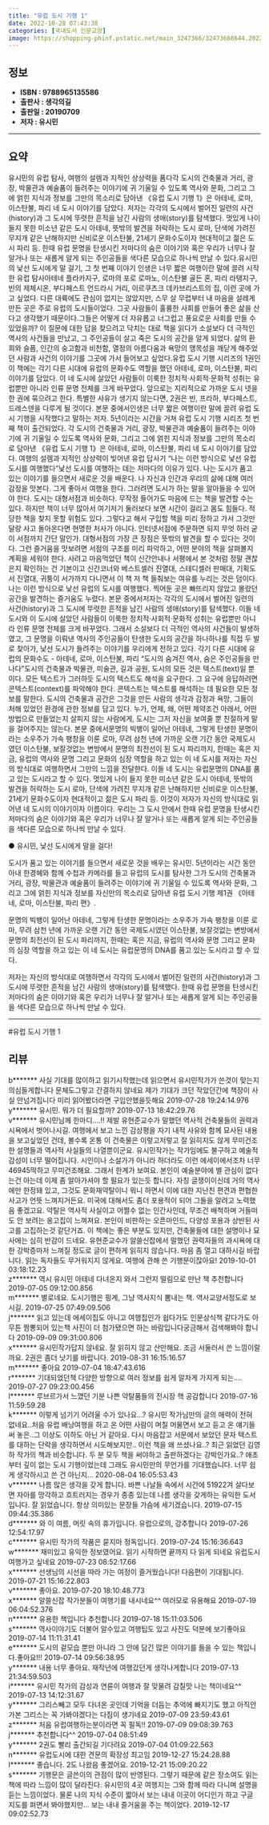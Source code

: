 ```yaml
---
title: "유럽 도시 기행 1"
date: 2022-10-28 07:43:38
categories: [국내도서 인문교양]
image: https://shopping-phinf.pstatic.net/main_3247366/32473668644.20221019142205.jpg
---
```


## **정보**

- **ISBN : 9788965135586**
- **출판사 : 생각의길**
- **출판일 : 20190709**
- **저자 : 유시민**

------



## **요약**

유시민의 유럽 탐사, 여행의 설렘과 지적인 상상력을 품다각 도시의 건축물과 거리, 광장, 박물관과 예술품이 들려주는 이야기에 귀 기울일 수 있도록 역사와 문화, 그리고 그에 얽힌 지식과 정보를 그만의 목소리로 담아낸 《유럽 도시 기행 1》은 아테네, 로마, 이스탄불, 파리 네 도시 이야기를 담았다. 저자는 각각의 도시에서 벌어진 일련의 사건(history)과 그 도시에 뚜렷한 흔적을 남긴 사람의 생애(story)를 탐색했다. 멋있게 나이 들지 못한 미소년 같은 도시 아테네, 뜻밖의 발견을 허락하는 도시 로마, 단색에 가려진 무지개 같은 난해하지만 신비로운 이스탄불, 21세기 문화수도이자 현대적이고 젊은 도시 파리 등. 한때 유럽 문명을 탄생시킨 저마다의 숨은 이야기와 혹은 우리가 너무나 잘 알거나 또는 새롭게 알게 되는 주인공들을 색다른 모습으로 하나씩 만날 수 있다.유시민의 낯선 도시에게 말 걸기, 그 첫 번째 이야기 인생은 너무 짧은 여행이란 말에 끌려 시작한 유럽 탐사아테네 플라카지구, 로마의 포로 로마노, 이스탄불 골든 혼, 파리 라탱지구, 빈의 제체시온, 부다페스트 언드라시 거리, 이르쿠츠크 데카브리스트의 집, 이런 곳에 가고 싶었다. 다른 대륙에도 관심이 없지는 않았지만, 스무 살 무렵부터 내 마음을 설레게 만든 곳은 주로 유럽의 도시들이었다. 그곳 사람들이 훌륭한 사회를 만들어 좋은 삶을 산다고 생각했기 때문이다.그들은 어떻게 더 자유롭고 너그럽고 풍요로운 사회를 만들 수 있었을까? 이 질문에 대한 답을 찾으려고 닥치는 대로 책을 읽다가 소설보다 더 극적인 역사의 사건들을 만났고, 그 주인공들이 살고 죽은 도시의 공간을 알게 되었다. 삶의 환희와 슬픔, 인간의 숭고함과 비천함, 열정의 아름다움과 욕망의 맹목성을 깨닫게 해주었던 사람과 사건의 이야기를 그곳에 가서 들어보고 싶었다.유럽 도시 기행 시리즈의 1권인 이 책에는 각기 다른 시대에 유럽의 문화수도 역할을 했던 아테네, 로마, 이스탄불, 파리 이야기를 담았다. 이 네 도시에 살았던 사람들이 이룩한 정치적·사회적·문화적 성취는 유럽뿐만 아니라 인류 문명 전체를 크게 바꾸었다. 앞으로는 지리적으로 가까운 도시 넷을 한 권에 묶으려고 한다. 특별한 사유가 생기지 않는다면, 2권은 빈, 프라하, 부다페스트, 드레스덴을 다루게 될 것이다. 본문 중에서인생은 너무 짧은 여행이란 말에 끌려 유럽 도시 기행을 시작했다고 말하는 저자. 5년이라는 시간을 거쳐  유럽 도시 기행 시리즈 첫 번째 책이 출간되었다. 각 도시의 건축물과 거리, 광장, 박물관과 예술품이 들려주는 이야기에 귀 기울일 수 있도록 역사와 문화, 그리고 그에 얽힌 지식과 정보를 그만의 목소리로 담아낸 《유럽 도시 기행 1》은 아테네, 로마, 이스탄불, 파리 네 도시 이야기를 담았다. 여행의 설렘과 지적인 상상력이 빚어낸 유럽 답사기 “나는 이런 방식으로 낯선 유럽 도시를 여행했다”낯선 도시를 여행하는 데는 저마다의 이유가 있다. 나는 도시가 품고 있는 이야기를 들으면서 새로운 것을 배운다. 나 자신과 인간과 우리의 삶에 대해 여러 감정을 맛본다. 그게 좋아서 여행을 한다. 그러려면 도시가 하는 말을 알아들을 수 있어야 한다. 도시는 대형서점과 비슷하다. 무작정 들어가도 마음에 드는 책을 발견할 수는 있다. 하지만 책이 너무 많아서 여기저기 둘러보다 보면 시간이 걸리고 몸도 힘들다. 적당한 책을 찾지 못할 위험도 있다. 그렇다고 해서 구입할 책을 미리 정하고 가서 그것만 달랑 사고 돌아온다면 현명한 처사가 아니다. 인터넷서점에 주문하면 되지 무엇 하러 굳이 서점까지 간단 말인가. 대형서점의 가장 큰 장점은 뜻밖의 발견을 할 수 있다는 것이다. 그런 즐거움을 맛보려면 서점의 구조를 미리 파악하고, 어떤 분야의 책을 살펴볼지 계획을 세워야 한다. 사려고 마음먹었던 책이 신간안내나 서평에서 본 것처럼 정말 괜찮은지 확인하는 건 기본이고 신간코너와 베스트셀러 진열대, 스테디셀러 판매대, 기획도서 진열대, 귀퉁이 서가까지 다니면서 이 책 저 책 들춰보는 여유를 누리는 것은 덤이다. 나는 이런 방식으로 낯선 유럽의 도시를 여행했다. 찍어둔 곳은 빠뜨리지 않았고 몰랐던 공간을 발견하는 즐거움도 누렸다.  본문 중에서저자는 각각의 도시에서 벌어진 일련의 사건(history)과 그 도시에 뚜렷한 흔적을 남긴 사람의 생애(story)를 탐색했다. 이들 네 도시와 이 도시에 살았던 사람들이 이룩한 정치적·사회적·문화적 성취는 유럽뿐만 아니라 인류 문명 전체를 크게 바꾸었다. 그래서 소설보다 더 극적인 역사의 사건들이 발생하였고, 그 문명을 이뤄낸 역사의 주인공들이 탄생한 도시의 공간을 하나하나를 직접 두 발로 찾아가, 낯선 도시가 들려주는 이야기를 우리에게 전하고 있다. 각기 다른 시대에 유럽의 문화수도 - 아테네, 로마, 이스탄불, 파리 “도시의 숨겨진 역사, 숨은 주인공들을 만나다”도시의 건축물과 박물관, 미술관, 길과 공원, 도시의 모든 것은 텍스트(text)일 뿐이다. 모든 텍스트가 그러하듯 도시의 텍스트도 해석을 요구한다. 그 요구에 응답하려면 콘텍스트(context)를 파악해야 한다. 콘텍스트는 텍스트를 해석하는 데 필요한 모든 정보를 말한다. 도시의 건축물과 공간은 그것을 만든 사람의 생각과 감정과 욕망, 그들이 처해 있었던 환경에 관한 정보를 담고 있다. 누가, 언제, 왜, 어떤 제약조건 아래서, 어떤 방법으로 만들었는지 살피지 않는 사람에게, 도시는 그저 자신을 보여줄 뿐 친절하게 말을 걸어주지는 않는다. 본문 중에서문명의 빅뱅이 일어난 아테네, 그렇게 탄생한 문명이라는 소우주가 가속 팽창을 이룬 로마, 무려 삼천 년에 가까운 오랜 기간 동안 국제도시였던 이스탄불, 보잘것없는 변방에서 문명의 최전선이 된 도시 파리까지, 한때는 혹은 지금, 유럽의 역사와 문명 그리고 문화의 심장 역할을 하고 있는 이 네 도시를 저자는 자신의 방식대로 여행하면서 그만의 느낌을 전달한다. 이들 네 도시는 유럽문명의 DNA를 품고 있는 도시라고 할 수 있다. 멋있게 나이 들지 못한 미소년 같은 도시 아테네, 뜻밖의 발견을 허락하는 도시 로마, 단색에 가려진 무지개 같은 난해하지만 신비로운 이스탄불, 21세기 문화수도이자 현대적이고 젊은 도시 파리 등. 이것이 저자가 자신의 방식대로 읽어낸 네 도시의 이야기이자 이름이다. 우리는 그 도시 안에서 한때 유럽 문명을 탄생시킨 저마다의 숨은 이야기와 혹은 우리가 너무나 잘 알거나 또는 새롭게 알게 되는 주인공들을 색다른 모습으로 하나씩 만날 수 있다.

● 유시민, 낯선 도시에게 말을 걸다!

도시가 품고 있는 이야기를 들으면서 새로운 것을 배우는 유시민. 5년이라는 시간 동안 아내 한경혜와 함께 수첩과 카메라를 들고 유럽의 도시를 탐사한 그가 도시의 건축물과 거리, 광장, 박물관과 예술품이 들려주는 이야기에 귀 기울일 수 있도록 역사와 문화, 그리고 그에 얽힌 지식과 정보를 자신만의 목소리로 담아낸 유럽 도시 기행 제1권 《아테네, 로마, 이스탄불, 파리 편》.

문명의 빅뱅이 일어난 아테네, 그렇게 탄생한 문명이라는 소우주가 가속 팽창을 이룬 로마, 무려 삼천 년에 가까운 오랜 기간 동안 국제도시였던 이스탄불, 보잘것없는 변방에서 문명의 최전선이 된 도시 파리까지, 한때는 혹은 지금, 유럽의 역사와 문명 그리고 문화의 심장 역할을 하고 있는 이 네 도시는 유럽문명의 DNA를 품고 있는 도시라고 할 수 있다. 

저자는 자신의 방식대로 여행하면서 각각의 도시에서 벌어진 일련의 사건(history)과 그 도시에 뚜렷한 흔적을 남긴 사람의 생애(story)를 탐색했다. 한때 유럽 문명을 탄생시킨 저마다의 숨은 이야기와 혹은 우리가 너무나 잘 알거나 또는 새롭게 알게 되는 주인공들을 색다른 모습으로 하나씩 만날 수 있다.



------

#유럽 도시 기행 1


## **리뷰** 

  b******* 사실  기대를 많이하고 읽기시작했는데  읽으면서 유시민작가가 쓴것이 맞는지 의심들게합니다  문체도그렇고 간결하지 않네요 제가 기대가 크던 작았던간에 책장이 사실 안넘겨집니다 미리 읽어봤더라면 구입안했을듯해요 2019-07-28 19:24:14.976 <br/>  y******* 유시민.  뭐가 더 필요할까? 2019-07-13 18:42:29.76 <br/>  v******* 유시민님께 한마디....!! 제발 유현준교수가 말했던 역사적 건축물들의 권력과시욕에서 벗어나시길. 여행에서 보고 느낀 감상평을 자기 내적 사유와 함께 묘사된 내용을 보고싶었던 건데, 볼수록 온통 이 건축물은 이렇고저렇고 잘 읽히지도 않게 무미건조한 설명들과 역사적 사실들의 나열뿐이군요. 유시민작가는 작가임에도 불구하고 예술적 감성이 너무 떨어집니다. 시인이나 소설가가 아니라 하더라도 이런 에세이에서조차 너무 46945딱하고 무미건조해요. 그래서 한계가 보여요. 본인이 예술분야에 별 관심이 없다는건 아는데 이제 좀 알아가셔야 할 필요가 있는듯 합니다. 자칭 글쟁이이신데 거의 역사에만 한정돼 있고, 그것도 문화재약탈이니 뭐니 하면서 이에 대한 지난친 편견과 편협한 사고가 언뜻 느껴지거든요. 미국에 대해서도 좀더 포용적이 되어 그들을 알려고 노력했음 좋겠고요. 약탈은 역사적 사실이고 어쩔수 없는 인간사인데, 무조건 배척하며 거들떠도 안 보려는 옹고집이 느껴져요. 본인이 비판하는 오픈마인드, 다양성 포용과 상반된 사고를 고집하는것 같단거죠. 이 책에는 좋은 부분도 있지만, 건축물들에 대한 설명이나 묘사에는 심히 반감이 드네요. 유현준교수가 알쓸신잡에서 말했던 권력자들의 과시욕에 대한 강박증마저 느껴질 정도로 글이 편하게 읽히지 않습니다. 마음 좀 열고 대하시길 바랍니다. 읽는 독자들도 무거워지지 않게요. 여행에 관해 쓴 기행문이잖아요! 2019-10-01 03:18:12.23 <br/>  z******* 역시 유시민
아테네 다녀온지 와서 그런지 떨림으로 만난 책
추천합니다 2019-07-05 09:12:00.856 <br/>  m******* 별로네요. 도시기행은 핑계, 그냥 역사지식 뽐내는 책. 역사교양서정도로 보시길. 2019-07-25 07:49:09.506 <br/>  j******* 읽고 있는데 에세이집도 아니고 여행집인가 쉽다가도
인문상식책 같다가도 아무튼 짬뽕되어 있는책
사진이 더 첨가됐으면 하는 바람입니다궁금해서 검색해봐야 합니다 2019-09-09 09:31:00.806 <br/>  x******* 유시민작가답지 않네요. 잘 읽히지 않고 산만해요. 조금 서둘러서 쓴 느낌이랄까요. 2권은 좀더 낫기를 바랍니다. 2019-08-31 16:15:16.57 <br/>  m******* 좋아요 2019-07-04 18:47:43.616 <br/>  r******* 기대되었던책 다양한 방향으로 여러 정보를 쉽게 알차게 가지게 되는.... 2019-07-27 09:23:00.456 <br/>  l******* 루브르가서 느꼈던 기분 나쁜 약탈품들의 전시장 핵 공감합니다 2019-07-16 11:59:59.28 <br/>  k******* 이렇게 넘기기 어려울 수가 있나요...? 유시민 작가님만의 글의 매력이 전혀 없네요..처음 유럽 배낭여행을 하고 온 어떤 사람이 며칠 머물면서 보고 듣고 온 얘기들 써 놓은..그 이상도 이하도 아닌 거 같아요. 
다시 마음잡고 서문에서 보았던 문자 텍스트를 대하는 단락을 생각하면서 시도해보지만.. 이런 책을 왜 쓰셨나요..? 최근 읽었던 김영하 작가의 책과 비슷합니다. 두 분 모두 책을 써야하고 출판하겠다는 강박인가요..? 
애초부터 깊이 없는 도시 기행이었는데 그래도 유시민만의 무언가를 기대했습니다.  너무 쉽게 생각하시고 쓴 건 아닌지... 2020-08-04 16:05:53.43 <br/>  v******* 나름 많은 생각을 갖게 합니다.
바쁜 나날들 속에서 시간에 51922겨 살다보면 자아를 망각하고 흐트러지는 경우가 종종 있는데 나름 생각을 갖게하는 유익한 도서입니다.
잘 읽었습니다.
항상 의미있는 문장들 가슴에 세기겠습니다. 2019-07-15 09:44:35.386 <br/>  d******* 와 이 여름, 머릿 속의 휴가입니다. 유럽으로의,
강추합니다 2019-07-26 12:54:17.97 <br/>  c******* 유시민 작가의 작품은 묻지마 정독입니다. 2019-07-24 15:16:36.643 <br/>  w******* 재미있고 유익한 정보였어요.
읽기 시작하면 끝까지 다 읽게 되네요
유럽도시여행가고 싶네요 2019-07-23 08:52:17.66 <br/>  x******* 선생님의 시선을 따라 가는 여정이 즐거웠습니다!
다음편이 기대됩니다. 2019-07-21 15:16:22.803 <br/>  v******* 좋아요. 2019-07-20 18:10:48.773 <br/>  x******* 알쓸신잡 작가분들이 여행기를 내시네요^^
여러모로 유용해요 2019-07-19 06:04:52.376 <br/>  n******* 유용한 책입니다 추천합니다 2019-07-18 15:11:03.506 <br/>  s******* 역사이야기도 더불어 알수있고
여행팁도 있고
사진도 덕분에 보기좋아요 2019-07-14 11:11:31.41 <br/>  e******* 도시의 겉모습 뿐만 아니라 그 안에 담긴 많은 이야기를 들을 수 있는 책입니다.좋아요!!! 2019-07-14 09:56:38.95 <br/>  y******* 내용 너무 좋아요. 재작년에 여행갔던게 생각나게합니다 2019-07-13 21:34:59.503 <br/>  i******* 유시민 작가의 감성과 연륜이 여행과 잘 맞물려 감칠맛 나는 책이네요^^ 2019-07-13 14:12:31.67 <br/>  y******* 그리스빼고 모두 다녀온 곳인데 기억을 더듬는 추억에  빠지기도 했고 아직안가본 그리스는 꼭  가봐야겠다는 다짐이 생기네요 2019-07-09 23:59:43.61 <br/>  z******* 처음 유럽여행하는분이라면 꼭 필독!! 2019-07-09 09:08:39.763 <br/>  j******* 추천합니다^^ 2019-07-04 08:51:49 <br/>  y******* 2권도 빨리 출간되길 기다려요 2019-07-04 01:09:22.563 <br/>  n******* 유럽도시에 대한 견문의 확장성 최고임 2019-12-27 15:24:28.88 <br/>  l******* 좋습니다. 2도 나왔음 좋겠어요. 2019-12-21 15:09:20.22 <br/>  s******* 기행문은 글쓴이의 관점이 많이 반영된다. 그렇기 때문에 같은 장소여도 읽는 책에 따라 느낌이 많이 달라진다. 유시민의 4곳 여행지는 그와 함께 따라 다니며 설명을 듣는 느낌이었다. 물론 나의 지식 수준이 짧아서 보는 내내 이곳이 어디인가 하고 구글 지도를 펴면서 봐야했지만... 보는 내내 즐거움을 주는 책이었다. 2019-12-17 09:02:52.73 <br/>